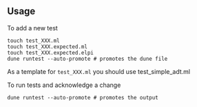 ## Usage

To add a new test

```shell
touch test_XXX.ml
touch test_XXX.expected.ml
touch test_XXX.expected.elpi
dune runtest --auto-promote # promotes the dune file
```

As a template for `test_XXX.ml` you should use test_simple_adt.ml

To run tests and acknowledge a change
```shell
dune runtest --auto-promote # promotes the output
```
